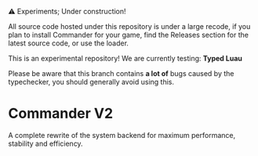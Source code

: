 ⚠️ Experiments; Under construction!

All source code hosted under this repository is under a large recode, if you plan to install Commander for your game, find the Releases section for the latest source code, or use the loader.

This is an experimental repository! We are currently testing: **Typed Luau**

Please be aware that this branch contains **a lot of** bugs caused by the typechecker, you should generally avoid using this.

# Commander V2

A complete rewrite of the system backend for maximum performance, stability and efficiency.
